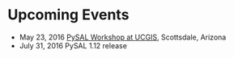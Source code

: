 Upcoming Events
===============

* May 23, 2016 [PySAL Workshop at UCGIS](http://ucgis.org/event-group/ucgis-2016-symposium), Scottsdale, Arizona
* July 31, 2016 PySAL 1.12 release


